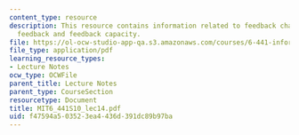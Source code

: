 ```yaml
---
content_type: resource
description: This resource contains information related to feedback channel, perfect
  feedback and feedback capacity.
file: https://ol-ocw-studio-app-qa.s3.amazonaws.com/courses/6-441-information-theory-spring-2010/f47594a503523ea4436d391dc89b97ba_MIT6_441S10_lec14.pdf
file_type: application/pdf
learning_resource_types:
- Lecture Notes
ocw_type: OCWFile
parent_title: Lecture Notes
parent_type: CourseSection
resourcetype: Document
title: MIT6_441S10_lec14.pdf
uid: f47594a5-0352-3ea4-436d-391dc89b97ba
---
```

